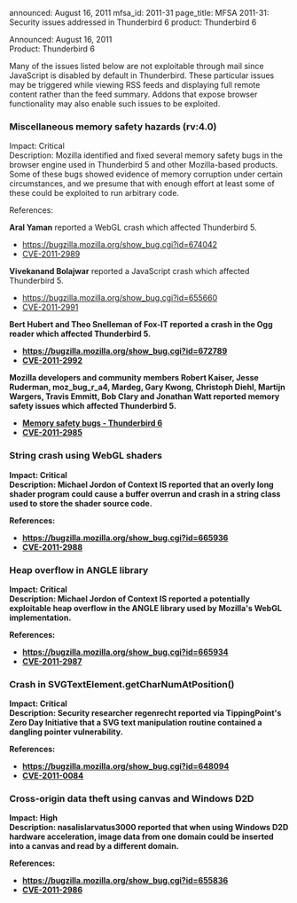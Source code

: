 announced: August 16, 2011
mfsa_id: 2011-31
page_title: MFSA 2011-31: Security issues addressed in Thunderbird 6
product: Thunderbird 6

<p>
<span class="label">Announced:</span>  August 16, 2011<br/>
<span class="label">Product:</span>    Thunderbird 6<br/>
</p>

<p class="note">Many of the issues listed below are not exploitable through mail
since JavaScript is disabled by default in Thunderbird. These particular issues
may be triggered while viewing RSS feeds and displaying full remote content
rather than the feed summary. Addons that expose browser functionality may also
enable such issues to be exploited.</p>

<h3>Miscellaneous memory safety hazards (rv:4.0)</h3>

<p>
<span class="label">Impact:</span> <span class="critical">Critical</span><br/>
<span class="label">Description:</span> Mozilla identified and fixed several
memory safety bugs in the browser engine used in Thunderbird 5 and other
Mozilla-based products. Some of these bugs showed evidence of memory corruption
under certain circumstances, and we presume that with enough effort at least
some of these could be exploited to run arbitrary code.</p>

<p><span class="label">References:</span><br/></p>

<p id="cve-2011-2989"><strong>Aral Yaman</strong> reported a WebGL crash which
affected Thunderbird 5.
  </p><ul>
    <li><a href="https://bugzilla.mozilla.org/show_bug.cgi?id=674042">https://bugzilla.mozilla.org/show_bug.cgi?id=674042</a></li>
    <li><a class="ex-ref" href="http://cve.mitre.org/cgi-bin/cvename.cgi?name=CVE-2011-2989">CVE-2011-2989</a></li>
  </ul>


<p id="cve-2011-2991"><strong>Vivekanand Bolajwar</strong> reported a JavaScript
crash which affected Thunderbird 5.
  </p><ul>
    <li><a href="https://bugzilla.mozilla.org/show_bug.cgi?id=655660">https://bugzilla.mozilla.org/show_bug.cgi?id=655660</a></li>
    <li><a class="ex-ref" href="http://cve.mitre.org/cgi-bin/cvename.cgi?name=CVE-2011-2991">CVE-2011-2991</a></li>
  </ul>


<p id="cve-2011-2992"><strong/><strong>Bert Hubert</strong>
and <strong>Theo Snelleman</strong> of Fox-IT reported a crash in the Ogg reader
which affected Thunderbird 5.
  </p><ul>
    <li><a href="https://bugzilla.mozilla.org/show_bug.cgi?id=672789">https://bugzilla.mozilla.org/show_bug.cgi?id=672789</a></li>
    <li><a class="ex-ref" href="http://cve.mitre.org/cgi-bin/cvename.cgi?name=CVE-2011-2992">CVE-2011-2992</a></li>
  </ul>


<p id="cve-2011-2985">Mozilla developers and community members Robert Kaiser,
Jesse Ruderman, moz_bug_r_a4, Mardeg, Gary Kwong, Christoph Diehl, Martijn
Wargers, Travis Emmitt, Bob Clary and Jonathan Watt reported memory safety
issues which affected Thunderbird 5.</p>
<ul>
  <li><a href="https://bugzilla.mozilla.org/buglist.cgi?bug_id=646825,648206,650273,650275,651030,660517,662132,665518,667092,667512,668245,669584,650732,667315">Memory safety bugs - Thunderbird 6</a></li>
  <li><a class="ex-ref" href="http://cve.mitre.org/cgi-bin/cvename.cgi?name=CVE-2011-2985">CVE-2011-2985</a></li>
</ul>


<h3 id="cve-2011-2988">String crash using WebGL shaders</h3>

<p>
<span class="label">Impact:</span> <span class="critical">Critical</span><br/>
<span class="label">Description:</span> <strong>Michael Jordon</strong> of
Context IS reported that an overly long shader program could cause a buffer
overrun and crash in a string class used to store the shader source code.</p>

<p><span class="label">References:</span><br/></p>

<p>
  </p><ul>
    <li><a href="https://bugzilla.mozilla.org/show_bug.cgi?id=665936">https://bugzilla.mozilla.org/show_bug.cgi?id=665936</a></li>
    <li><a class="ex-ref" href="http://cve.mitre.org/cgi-bin/cvename.cgi?name=CVE-2011-2988">CVE-2011-2988</a></li>
  </ul>



<h3 id="cve-2011-2987">Heap overflow in ANGLE library</h3>

<p>
<span class="label">Impact:</span> <span class="critical">Critical</span><br/>
<span class="label">Description:</span> <strong>Michael Jordon</strong> of
Context IS reported a potentially exploitable heap overflow in the ANGLE library
used by Mozilla's WebGL implementation.</p>

<p><span class="label">References:</span><br/></p>

<p>
  </p><ul>
    <li><a href="https://bugzilla.mozilla.org/show_bug.cgi?id=665934">https://bugzilla.mozilla.org/show_bug.cgi?id=665934</a></li>
    <li><a class="ex-ref" href="http://cve.mitre.org/cgi-bin/cvename.cgi?name=CVE-2011-2987">CVE-2011-2987</a></li>
  </ul>



<h3 id="cve-2011-0084">Crash in SVGTextElement.getCharNumAtPosition()</h3>

<p>
<span class="label">Impact:</span> <span class="critical">Critical</span><br/>
<span class="label">Description:</span> Security
researcher <strong>regenrecht</strong> reported via TippingPoint's Zero Day
Initiative that a SVG text manipulation routine contained a dangling pointer
vulnerability.</p>

<p><span class="label">References:</span><br/></p>

<p>
  </p><ul>
    <li><a href="https://bugzilla.mozilla.org/show_bug.cgi?id=648094">https://bugzilla.mozilla.org/show_bug.cgi?id=648094</a></li>
    <li><a class="ex-ref" href="http://cve.mitre.org/cgi-bin/cvename.cgi?name=CVE-2011-0084">CVE-2011-0084</a></li>
  </ul>



<h3 id="cve-2011-2986">Cross-origin data theft using canvas and Windows D2D</h3>

<p>
<span class="label">Impact:</span> <span class="high">High</span><br/>
<span class="label">Description:</span> <strong>nasalislarvatus3000</strong>
reported that when using Windows D2D hardware acceleration, image data from one
domain could be inserted into a canvas and read by a different domain.</p>

<p><span class="label">References:</span><br/></p>

<p>
  </p><ul>
    <li><a href="https://bugzilla.mozilla.org/show_bug.cgi?id=655836">https://bugzilla.mozilla.org/show_bug.cgi?id=655836</a></li>
    <li><a class="ex-ref" href="http://cve.mitre.org/cgi-bin/cvename.cgi?name=CVE-2011-2986">CVE-2011-2986</a></li>
  </ul>





